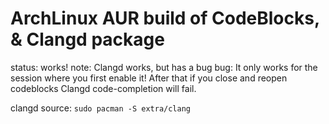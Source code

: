 # ArchLinux AUR build of CodeBlocks, & Clangd package
status: works!
note: Clangd works, but has a bug
bug: It only works for the session where you first enable it! After that if you close and reopen codeblocks Clangd code-completion will fail.

clangd source: `sudo pacman -S extra/clang`
